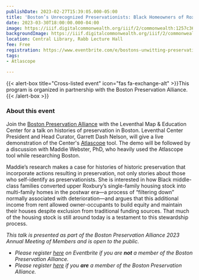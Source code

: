 ```yaml
---
publishDate: 2023-02-27T15:39:05.000-05:00
title: 'Boston’s Unrecognized Preservationists: Black Homeowners of Roxbury'
date: 2023-03-30T18:00:00.000-04:00
image: https://iiif.digitalcommonwealth.org/iiif/2/commonwealth:1257c3668/798,1030,6279,3853/2000,/0/default.jpg
backgroundImage: https://iiif.digitalcommonwealth.org/iiif/2/commonwealth:1257c3668/798,1030,6279,3853/2000,/0/default.jpg
location: Central Library, Rabb Lecture Hall
fee: Free
registration: https://www.eventbrite.com/e/bostons-unwitting-preservationists-black-homeowners-of-roxbury-tickets-565564708267
tags:
- Atlascope

---
```

{{< alert-box title="Cross-listed event" icon="fas fa-exchange-alt" >}}This program is organized in partnership with the Boston Preservation Alliance.{{< /alert-box >}}

### About this event

Join the [Boston Preservation Alliance](https://www.bostonpreservation.org/) with the Leventhal Map & Education Center for a talk on histories of preservation in Boston. Leventhal Center President and Head Curator, Garrett Dash Nelson, will give a live demonstration of the Center's [Atlascope](https://www.atlascope.org/) tool. The demo will be followed by a discussion with Maddie Webster, PhD, who heavily used the Atlascope tool while researching Boston.

Maddie’s research makes a case for histories of historic preservation that incorporate actions resulting in preservation, not only stories about those who self-identify as preservationists. She is interested in how Black middle-class families converted upper Roxbury’s single-family housing stock into multi-family homes in the postwar era—a process of “filtering down” normally associated with deterioration—and argues that this additional income from rent allowed owner-occupants to build equity and maintain their houses despite exclusion from traditional funding sources. That much of the housing stock is still around today is a testament to this stewardship process.

_This talk is presented as part of the Boston Preservation Alliance 2023 Annual Meeting of Members and is open to the public._

* _Please register_ [_here_](https://www.eventbrite.com/e/bostons-unwitting-preservationists-black-homeowners-of-roxbury-tickets-565564708267) _on Eventbrite if you are **not** a member of the Boston Preservation Alliance._
* _Please register_ [_here_](https://bostonpreservation.org/annual/2023) _if you **are** a member of the Boston Preservation Alliance._